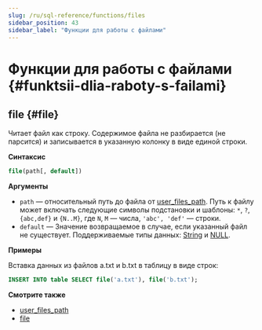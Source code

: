 ```yaml
---
slug: /ru/sql-reference/functions/files
sidebar_position: 43
sidebar_label: "Функции для работы с файлами"
---
```


# Функции для работы с файлами {#funktsii-dlia-raboty-s-failami}

## file {#file}

Читает файл как строку. Содержимое файла не разбирается (не парсится) и записывается в указанную колонку в виде единой строки.

**Синтаксис**

``` sql
file(path[, default])
```

**Аргументы**

-   `path` — относительный путь до файла от [user_files_path](../../operations/server-configuration-parameters/settings.md#server_configuration_parameters-user_files_path). Путь к файлу может включать следующие символы подстановки и шаблоны: `*`, `?`, `{abc,def}` и `{N..M}`, где `N`, `M` — числа, `'abc', 'def'` — строки.
-   `default` — Значение возвращаемое в случае, если указанный файл не существует. Поддерживаемые типы данных: [String](../../sql-reference/data-types/string.md) и [NULL](/operations/settings/formats#input_format_null_as_default).

**Примеры**

Вставка данных из файлов a.txt и b.txt в таблицу в виде строк:

``` sql
INSERT INTO table SELECT file('a.txt'), file('b.txt');
```

**Смотрите также**

-   [user_files_path](../../operations/server-configuration-parameters/settings.md#server_configuration_parameters-user_files_path)
-   [file](../table-functions/file.md)
